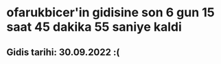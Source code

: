 # ofarukbicer'in gidisine son 6 gun 15 saat 45 dakika 55 saniye kaldi

## Gidis tarihi: 30.09.2022 :(